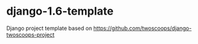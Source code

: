django-1.6-template
===================

Django project template based on https://github.com/twoscoops/django-twoscoops-project
